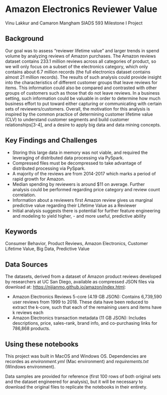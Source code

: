 # Amazon Electronics Reviewer Value 
Vinu Lakkur and Camaron Mangham SIADS 593 Milestone I Project

## Background
Our goal was to assess “reviewer lifetime value” and larger trends in spend volume by analyzing reviews of Amazon purchases. The Amazon reviews dataset contains 233.1 million reviews across all categories of product, so we will only focus on a subset of the electronics category, which only contains about 6.7 million records (the full electronics dataset contains almost 21 million records). The results of such analysis could provide insight into the characteristics of different customer groups that leave reviews for items. This information could also be compared and contrasted with other groups of customers such as those that do not leave reviews. In a business setting, such information could be valuable in order to determine how much business effort to put toward either capturing or communicating with certain sets of reviewers/customers. Overall, the motivation for this analysis is inspired by the common practice of determining customer lifetime value (CLV) to understand customer segments and build customer relationships[3-4], and a desire to apply big data and data mining concepts.


## Key Findings and Challenges
- Storing this large data in memory was not viable, and required the leveraging of distributed data processing via PySpark.
- Compressed files must be decompressed to take advantage of distributed processing via PySpark.
- A majority of the reviews are from 2014-2017 which marks a period of rapid growth for Amazon.
- Median spending by reviewers is around $11 on average. Further analysis could be performed regarding price category and review count correlation. 
- Information about a reviewers first Amazon review gives us marginal predictive value regarding their Lifetime Value as a Reviewer
- Initial analysis suggests there is potential for further feature engineering and modeling to yield higher, - and more useful, predictive ability 

## Keywords 
Consumer Behavior, Product Reviews, Amazon Electronics, Customer Lifetime Value, Big Data, Predictive Value


## Data Sources
The datasets, derived from a dataset of Amazon product reviews developed by researchers at UC San Diego, available as compressed JSON files via download at: https://nijianmo.github.io/amazon/index.html:

- Amazon Electronics Reviews 5-core (4.19 GB JSON): Contains 6,739,590 user reviews from 1999 to 2018. These data have been reduced to extract the k-core, such that each of the remaining users and items have k reviews each 
- Amazon Electronics transaction metadata (11 GB JSON): Includes descriptions, price, sales-rank, brand info, and co-purchasing links for 786,868 products.

## Using these notebooks
This project was built in MacOS and Windows OS. Dependencies are recordes as *environment.yml* (Mac environment) and *requirements.txt* (Windows environment). 

Data samples are provided for reference (first 100 rows of both original sets and the dataset engineered for analysis), but it will be necessary to download the original files to replicate the notebooks in their entirety.